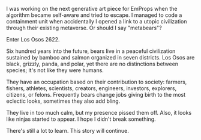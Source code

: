 I was working on the next generative art piece for EmProps when the algorithm became self-aware and tried to escape. I managed to code a containment unit when accidentally I opened a link to a utopic civilization through their existing metaverse. Or should I say "metabears"?

Enter Los Osos 2622. 

Six hundred years into the future, bears live in a peaceful civilization sustained by bamboo and salmon organized in seven districts. Los Osos are black, grizzly, panda, and polar, yet there are no distinctions between species; it's not like they were humans. 

They have an occupation based on their contribution to society: farmers, fishers, athletes, scientists, creators, engineers, investors, explorers, citizens, or felons. Frequently bears change jobs giving birth to the most eclectic looks, sometimes they also add bling.

They live in too much calm, but my presence pissed them off. Also, it looks like ninjas started to appear. I hope I didn't break something. 

There's still a lot to learn. This story will continue.